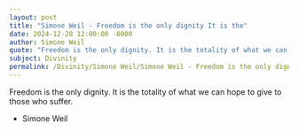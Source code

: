 ```yaml
---
layout: post
title: "Simone Weil - Freedom is the only dignity It is the"
date: 2024-12-28 12:00:00 -0000
author: Simone Weil
quote: "Freedom is the only dignity. It is the totality of what we can hope to give to those who suffer."
subject: Divinity
permalink: /Divinity/Simone Weil/Simone Weil - Freedom is the only dignity It is the
---
```


Freedom is the only dignity. It is the totality of what we can hope to give to those who suffer.

- Simone Weil
